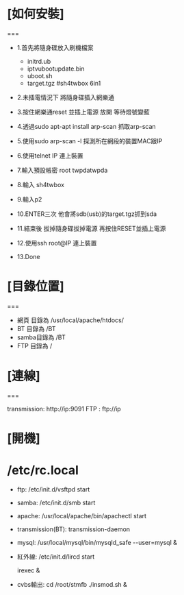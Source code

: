 # [如何安裝]
===

* 1.首先將隨身碟放入刷機檔案
	* initrd.ub
	* iptvubootupdate.bin
	* uboot.sh
	* target.tgz  #sh4twbox 6in1


* 2.未插電情況下 將隨身碟插入網樂通

* 3.按住網樂通reset 並插上電源 放開 等待燈號變藍

* 4.透過sudo apt-apt install arp-scan 抓取arp-scan

* 5.使用sudo arp-scan -l 探測所在網段的裝置MAC跟IP

* 6.使用telnet IP 連上裝置

* 7.輸入預設帳密 root twpdatwpda

* 8.輸入 sh4twbox

* 9.輸入p2 

* 10.ENTER三次 他會將sdb(usb)的target.tgz抓到sda

* 11.結束後 拔掉隨身碟拔掉電源  再按住RESET並插上電源

* 12.使用ssh root@IP 連上裝置

* 13.Done




# [目錄位置]
===
 
* 網頁 目錄為 /usr/local/apache/htdocs/
* BT	 目錄為 /BT
* samba目錄為 /BT
* FTP	 目錄為 /

# [連線]
===

transmission: http://ip:9091
FTP			: ftp://ip
 


# [開機]

/etc/rc.local
===

* ftp:
	/etc/init.d/vsftpd start

* samba:
	/etc/init.d/smb start

* apache:
	/usr/local/apache/bin/apachectl start

* transmission(BT):
	transmission-daemon

* mysql:
	/usr/local/mysql/bin/mysqld_safe --user=mysql &

* 紅外線:
	/etc/init.d/lircd start
	
	irexec &

* cvbs輸出:
	cd /root/stmfb
./insmod.sh &

